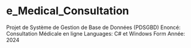 # e_Medical_Consultation
Projet de Système de Gestion de Base de Données (PDSGBD) 
Enoncé: Consultation Médicale en ligne
Languages: C# et Windows Form
Année: 2024
